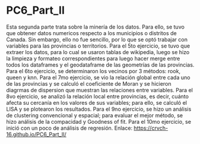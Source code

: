 # PC6_Part_II
Esta segunda parte trata sobre la minería de los datos. Para ello, se tuvo que obtener datos numericos respecto a los municipios o distritos de Canada. Sin embargo, ello no fue sencillo, por lo que se optó trabajar con variables para las provincias o territorios. Para el 5to ejercicio, se tuvo que extraer los datos, para lo cual se usaron tablas de wikipedia, luego se hizo la limpieza y formateo correspondientes para luego hacer merge entre todos los dataframes y el geodataframe de las geometrías de las provincias. Para el 6to ejercicio, se determinaron los vecinos por 3 métodos: rook, queen y knn. Para el 7mo ejercicio, se vio la relación global entre cada uno de las provincias y se calculó el coeficiente de Moran y se hicieron diagrmas de  dispersion que muestran las relaciones entre variables. Para el 8vo ejercicio, se analizó la relación local entre provincias, es decir, cuánto afecta su cercanía en los valores de sus variables; para ello, se calculó el LISA y se plotearon los resultados. Para el 9no ejercicio, se hizo un análisis de clustering convencional y espacial; para evaluar el mejor método, se hizo análisis de la compacidad y Goodness of fit. Para el 10mo ejercicio, se inició con un poco de análisis de regresión. 
Enlace: https://crvch-16.github.io/PC6_Part_II/
